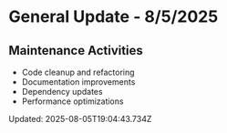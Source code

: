 # General Update - 8/5/2025

## Maintenance Activities

- Code cleanup and refactoring
- Documentation improvements
- Dependency updates
- Performance optimizations

Updated: 2025-08-05T19:04:43.734Z
